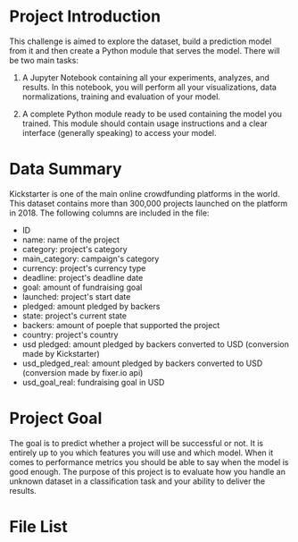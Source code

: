# Project Introduction
This challenge is aimed to explore the dataset, build a prediction model from it and then create a Python module that serves the model. There will be two main tasks:

1. A Jupyter Notebook containing all your experiments, analyzes, and results. In this notebook, you will perform all your visualizations, data normalizations, training and evaluation of your model.

2. A complete Python module ready to be used containing the model you trained. This module should contain usage instructions and a clear interface (generally speaking) to access your model.
# Data Summary
Kickstarter is one of the main online crowdfunding platforms in the world. This dataset contains more than 300,000 projects launched on the platform in 2018. The following columns are included in the file:
- ID
- name: name of the project
- category: project's category
- main_category: campaign's category
- currency: project's currency type
- deadline: project's deadline date
- goal: amount of fundraising goal
- launched: project's start date
- pledged: amount pledged by backers
- state: project's current state
- backers: amount of poeple that supported the project
- country: project's country
- usd pledged: amount pledged by backers converted to USD (conversion made by Kickstarter)
- usd_pledged_real: amount pledged by backers converted to USD (conversion made by fixer.io api)
- usd_goal_real: fundraising goal in USD
# Project Goal
The goal is to predict whether a project will be successful or not. It is entirely up to you which features you will use and which model. When it comes to performance metrics you should be able to say when the model is good enough. The purpose of this project is to evaluate how you handle an unknown dataset in a classification task and your ability to deliver the results.
# File List
